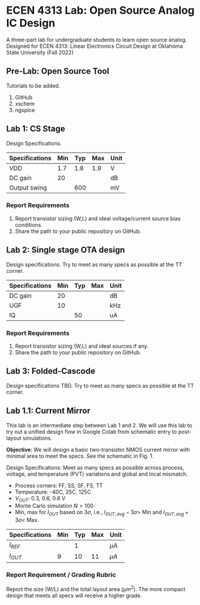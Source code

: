 # ECEN 4313 Lab: Open Source Analog IC Design
A three-part lab for undergraduate students to learn open source analog. Designed for
ECEN 4313: Linear Electronics Circuit Design at Oklahoma State University (Fall 2022)

## Pre-Lab: Open Source Tool
Tutorials to be added.
1. GitHub
2. xschem
3. ngspice

## Lab 1: CS Stage

Design Specifications.

| Specifications | Min | Typ | Max | Unit |
| ---------| ------| -------|-------|-----|
| VDD  |  1.7   |  1.8   |  1.9   |  V   |
| DC gain | 20  |      |    |  dB |
| Output swing |    | 600   |    |  mV |

### Report Requirements
1. Report transistor sizing (W,L) and ideal voltage/current source bias conditions.
2. Share the path to your public repository on GitHub.

## Lab 2: Single stage OTA design

Design specifications. Try to meet as many specs as possible at the TT corner.

| Specifications | Min | Typ | Max | Unit |
| ---------| ------| -------|-------|-----|
| DC gain | 20  |      |    |  dB |
| UGF    |  10   |     |     |  kHz   |
| IQ    |     |  50   |     |  uA |

### Report Requirements
1. Report transistor sizing (W,L) and ideal sources if any.
2. Share the path to your public repository on GitHub.

## Lab 3: Folded-Cascode 

Design specifications TBD. Try to meet as many specs as possible at the TT corner.

## Lab 1.1: Current Mirror

This lab is an intermediate step between Lab 1 and 2. We will use this lab
to try out a unified design flow in Google Colab from schematic entry to post-layout simulations.

**Objective**: We will design a basic two-transistor NMOS current mirror with minimal area to meet
the specs. See the schematic in Fig. 1.



Design Specifications: Meet as many specs as possible across process, voltage,
and temperature (PVT) variations and global and local mismatch. 
* Process corners: FF, SS, SF, FS, TT
* Temperature: -40C, 25C, 125C
* $V_{OUT}$: 0.3, 0.6, 0.8 V
* Monte Carlo simulation $N>100$.
* Min, max for $I_{OUT}$ based on $3\sigma$, i.e., $I_{OUT,avg} - 3\sigma >$ Min and $I_{OUT,avg} + 3\sigma <$ Max. 

| Specifications | Min | Typ | Max | Unit |
| --------- |  ----- | ------ | ------ | ----- |
| $I_{REF}$  |      |  1    |     | $\mu A$  |
| $I_{OUT}$ |  9    |  10   |  11  | $\mu A$  |

### Report Requirement / Grading Rubric

Report the size (W/L) and the total layout area ($\mu m^2$). The more compact design that meets all specs will receive a higher grade.

